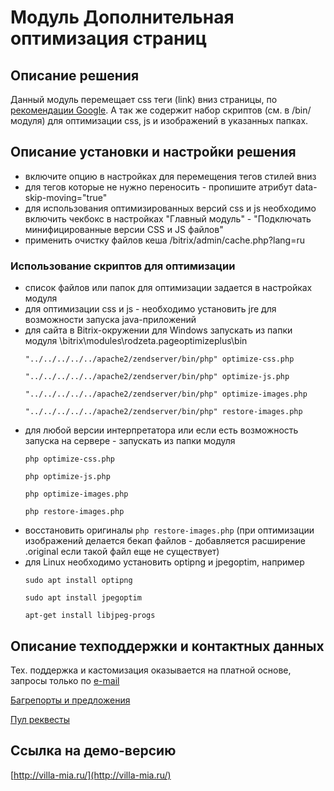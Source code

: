 ﻿
# Модуль Дополнительная оптимизация страниц

## Описание решения

Данный модуль перемещает css теги (link) вниз страницы, по [рекомендации Google](https://developers.google.com/speed/docs/insights/OptimizeCSSDelivery?hl=ru).
А так же содержит набор скриптов (см. в /bin/ модуля) для оптимизации css, js и изображений в указанных папках.

## Описание установки и настройки решения

- включите опцию в настройках для перемещения тегов стилей вниз
- для тегов которые не нужно переносить - пропишите атрибут data-skip-moving="true"
- для использования оптимизированных версий css и js необходимо включить чекбокс в настройках "Главный модуль" - "Подключать минифицированные версии CSS и JS файлов"
- применить очистку файлов кеша /bitrix/admin/cache.php?lang=ru

### Использование скриптов для оптимизации

- список файлов или папок для оптимизации задается в настройках модуля
- для оптимизации css и js - необходимо установить jre для возможности запуска java-приложений
- для сайта в Bitrix-окружении для Windows запускать из папки модуля \bitrix\modules\rodzeta.pageoptimizeplus\bin
    ```
    "../../../../../apache2/zendserver/bin/php" optimize-css.php

    "../../../../../apache2/zendserver/bin/php" optimize-js.php

    "../../../../../apache2/zendserver/bin/php" optimize-images.php

    "../../../../../apache2/zendserver/bin/php" restore-images.php
    ```
- для любой версии интерпретатора или если есть возможность запуска на сервере - запускать из папки модуля
    ```
    php optimize-css.php

    php optimize-js.php

    php optimize-images.php

    php restore-images.php
    ```
- восстановить оригиналы `php restore-images.php` (при оптимизации изображений делается бекап файлов - добавляется расширение .original если такой файл еще не существует)
- для Linux необходимо установить optipng и jpegoptim, например
    ```
    sudo apt install optipng

    sudo apt install jpegoptim

    apt-get install libjpeg-progs
    ```

## Описание техподдержки и контактных данных

Тех. поддержка и кастомизация оказывается на платной основе, запросы только по [e-mail](mailto:rivetweb@yandex.ru)

[Багрепорты и предложения](https://github.com/rivetweb/rodzeta.pageoptimizeplus/issues)

[Пул реквесты](https://github.com/rivetweb/rodzeta.pageoptimizeplus/pulls)

## Ссылка на демо-версию

[http://villa-mia.ru/](http://villa-mia.ru/)
